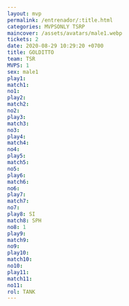 ```yaml
---
layout: mvp
permalink: /entrenador/:title.html
categories: MVPSONLY TSRP
maincover: /assets/avatars/male1.webp
tickets: 2
date: 2020-08-29 10:29:20 +0700
title: GOLDITTO
team: TSR
MVPS: 1
sex: male1
play1: 
match1: 
no1: 
play2: 
match2: 
no2: 
play3: 
match3: 
no3: 
play4: 
match4: 
no4: 
play5: 
match5: 
no5: 
play6: 
match6: 
no6: 
play7: 
match7: 
no7: 
play8: SI
match8: SPH
no8: 1
play9: 
match9: 
no9: 
play10: 
match10: 
no10: 
play11: 
match11: 
no11: 
rol: TANK
---
```

